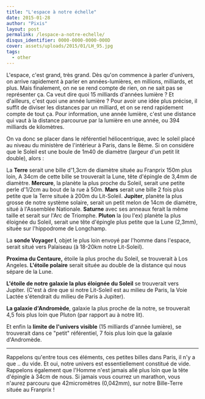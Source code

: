 ```yaml
---
title: "L'espace à notre échelle"
date: 2015-01-28
author: "Pixis"
layout: post
permalink: /lespace-a-notre-echelle/
disqus_identifier: 0000-0000-0000-000D
cover: assets/uploads/2015/01/LH_95.jpg
tags:
  - other
---
```


L'espace, c'est grand, très grand. Dès qu'on commence à parler d'univers, on arrive rapidement à parler en années-lumières, en millions, milliards, et plus. Mais finalement, on ne se rend compte de rien, on ne sait pas se représenter ça. Ca veut dire quoi 15 milliards d'années lumière ? Et d'ailleurs, c'est quoi une année lumière ? Pour avoir une idée plus précise, il suffit de diviser les distances par un milliard, et on se rend rapidement compte de tout ça. Pour information, une année lumière, c'est une distance qui vaut à la distance parcourue par la lumière en une année, ou 394 milliards de kilomètres.

<!--more-->

On va donc se placer dans le référentiel héliocentrique, avec le soleil placé au niveau du ministère de l'intérieur à Paris, dans le 8ème. Si on considère que le Soleil est une boule de 1m40 de diamètre (largeur d'un petit lit double), alors :

La **Terre** serait une bille d'1,3cm de diamètre située au Franprix 150m plus loin, A 34cm de cette bille se trouverait la Lune, tête d'épingle de 3,4mm de diamètre. **Mercure**, la planète la plus proche du Soleil, serait une petite perle d'1/2cm au bout de la rue à 50m. **Mars** serait une bille 2 fois plus petite que la Terre située à 200m du Lit-Soleil. **Jupiter**, planète la plus grosse de notre système solaire, serait un petit melon de 14cm de diamètre, situé à l'Assemblée Nationale. **Saturne** avec ses anneaux ferait la même taille et serait sur l'Arc de Triomphe. **Pluton** la (ou l'ex) planète la plus éloignée du Soleil, serait une tête d'épingle plus petite que la Lune (2,3mm), située sur l'hippodrome de Longchamp.

La **sonde Voyager I**, objet le plus loin envoyé par l'homme dans l'espace, serait situé vers Palaiseau (à 18-20km notre Lit-Soleil).

**Proxima du Centaure,** étoile la plus proche du Soleil, se trouverait à Los Angeles. **L'étoile polaire** serait située au double de la distance qui nous sépare de la Lune.

**L'étoile de notre galaxie la plus éloignée du Soleil** se trouverait vers Jupiter. (C'est à dire que si notre Lit-Soleil est au milieu de Paris, la Voie Lactée s'étendrait du milieu de Paris à Jupiter).

**La galaxie d'Andromède**, galaxie la plus proche de la notre, se trouverait 4,5 fois plus loin que Pluton (par rapport au à notre lit).

Et enfin la **limite de l'univers visible** (15 milliards d'année lumière), se trouverait dans ce "petit" référentiel, 7 fois plus loin que la galaxie d'Andromède.

* * *

Rappelons qu'entre tous ces éléments, ces petites billes dans Paris, il n'y a que .. du vide. Et oui, notre univers est essentiellement constitué de vide. Rappelons également que l'Homme n'est jamais allé plus loin que la tête d'épingle à 34cm de nous. Si jamais vous courrez un marathon, vous n'aurez parcouru que 42micromètres (0,042mm), sur notre Bille-Terre située au Franprix !